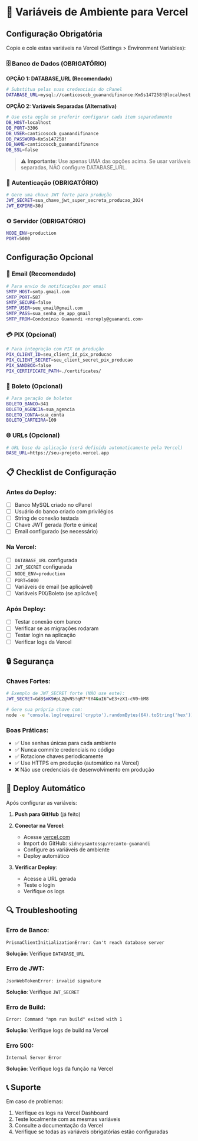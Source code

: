 # 🔧 Variáveis de Ambiente para Vercel

## Configuração Obrigatória

Copie e cole estas variáveis na Vercel (Settings > Environment Variables):

### 🗄️ Banco de Dados (OBRIGATÓRIO)

**OPÇÃO 1: DATABASE_URL (Recomendado)**
```bash
# Substitua pelas suas credenciais do cPanel
DATABASE_URL=mysql://canticosccb_guanandifinance:KmSs147258!@localhost:3306/canticosccb_guanandifinance
```

**OPÇÃO 2: Variáveis Separadas (Alternativa)**
```bash
# Use esta opção se preferir configurar cada item separadamente
DB_HOST=localhost
DB_PORT=3306
DB_USER=canticosccb_guanandifinance
DB_PASSWORD=KmSs147258!
DB_NAME=canticosccb_guanandifinance
DB_SSL=false
```

> ⚠️ **Importante**: Use apenas UMA das opções acima. Se usar variáveis separadas, NÃO configure DATABASE_URL.

### 🔐 Autenticação (OBRIGATÓRIO)
```bash
# Gere uma chave JWT forte para produção
JWT_SECRET=sua_chave_jwt_super_secreta_producao_2024
JWT_EXPIRE=30d
```

### ⚙️ Servidor (OBRIGATÓRIO)
```bash
NODE_ENV=production
PORT=5000
```

## Configuração Opcional

### 📧 Email (Recomendado)
```bash
# Para envio de notificações por email
SMTP_HOST=smtp.gmail.com
SMTP_PORT=587
SMTP_SECURE=false
SMTP_USER=seu_email@gmail.com
SMTP_PASS=sua_senha_de_app_gmail
SMTP_FROM=Condomínio Guanandi <noreply@guanandi.com>
```

### 💳 PIX (Opcional)
```bash
# Para integração com PIX em produção
PIX_CLIENT_ID=seu_client_id_pix_producao
PIX_CLIENT_SECRET=seu_client_secret_pix_producao
PIX_SANDBOX=false
PIX_CERTIFICATE_PATH=./certificates/
```

### 🧾 Boleto (Opcional)
```bash
# Para geração de boletos
BOLETO_BANCO=341
BOLETO_AGENCIA=sua_agencia
BOLETO_CONTA=sua_conta
BOLETO_CARTEIRA=109
```

### 🌐 URLs (Opcional)
```bash
# URL base da aplicação (será definida automaticamente pela Vercel)
BASE_URL=https://seu-projeto.vercel.app
```

## 📋 Checklist de Configuração

### Antes do Deploy:
- [ ] Banco MySQL criado no cPanel
- [ ] Usuário do banco criado com privilégios
- [ ] String de conexão testada
- [ ] Chave JWT gerada (forte e única)
- [ ] Email configurado (se necessário)

### Na Vercel:
- [ ] `DATABASE_URL` configurada
- [ ] `JWT_SECRET` configurada
- [ ] `NODE_ENV=production`
- [ ] `PORT=5000`
- [ ] Variáveis de email (se aplicável)
- [ ] Variáveis PIX/Boleto (se aplicável)

### Após Deploy:
- [ ] Testar conexão com banco
- [ ] Verificar se as migrações rodaram
- [ ] Testar login na aplicação
- [ ] Verificar logs da Vercel

## 🔒 Segurança

### Chaves Fortes:
```bash
# Exemplo de JWT_SECRET forte (NÃO use este):
JWT_SECRET=Gd8$mK9#pL2@vN5!qR7*tY4&uI6^wE3+zX1-cV0~bM8

# Gere sua própria chave com:
node -e "console.log(require('crypto').randomBytes(64).toString('hex'))"
```

### Boas Práticas:
- ✅ Use senhas únicas para cada ambiente
- ✅ Nunca commite credenciais no código
- ✅ Rotacione chaves periodicamente
- ✅ Use HTTPS em produção (automático na Vercel)
- ❌ Não use credenciais de desenvolvimento em produção

## 🚀 Deploy Automático

Após configurar as variáveis:

1. **Push para GitHub** (já feito)
2. **Conectar na Vercel**:
   - Acesse [vercel.com](https://vercel.com)
   - Import do GitHub: `sidneysantossp/recanto-guanandi`
   - Configure as variáveis de ambiente
   - Deploy automático

3. **Verificar Deploy**:
   - Acesse a URL gerada
   - Teste o login
   - Verifique os logs

## 🔍 Troubleshooting

### Erro de Banco:
```
PrismaClientInitializationError: Can't reach database server
```
**Solução**: Verifique `DATABASE_URL`

### Erro de JWT:
```
JsonWebTokenError: invalid signature
```
**Solução**: Verifique `JWT_SECRET`

### Erro de Build:
```
Error: Command "npm run build" exited with 1
```
**Solução**: Verifique logs de build na Vercel

### Erro 500:
```
Internal Server Error
```
**Solução**: Verifique logs da função na Vercel

## 📞 Suporte

Em caso de problemas:
1. Verifique os logs na Vercel Dashboard
2. Teste localmente com as mesmas variáveis
3. Consulte a documentação da Vercel
4. Verifique se todas as variáveis obrigatórias estão configuradas